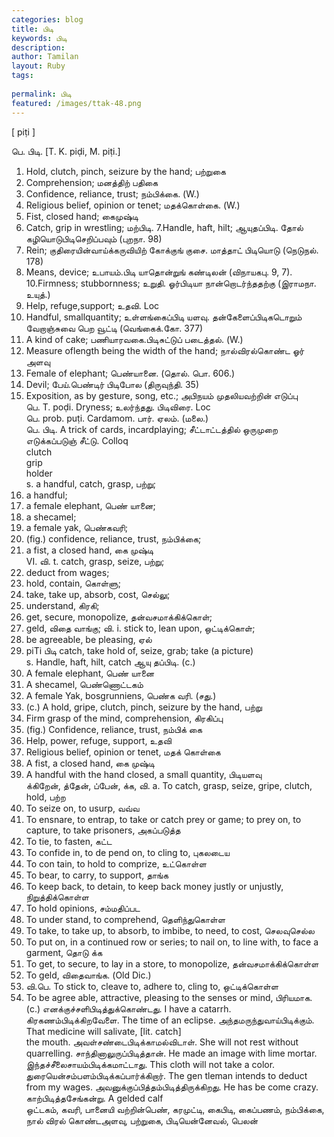 ```yaml
---
categories: blog
title: பிடி
keywords: பிடி
description: 
author: Tamilan
layout: Ruby
tags: 
 
permalink: பிடி
featured: /images/ttak-48.png
---
```

  
[ piṭi ]  
  
பெ. பிடி. [T. K. piḍi, M. piṭi.]  
1. Hold, clutch, pinch, seizure by the hand; பற்றுகை  
2. Comprehension; மனத்திற் பதிகை  
3. Confidence, reliance, trust; நம்பிக்கை. (W.)  
4. Religious belief, opinion or tenet; மதக்கொள்கை. (W.)  
5. Fist, closed hand; கைமுஷ்டி  
6. Catch, grip in wrestling; மற்பிடி. 7.Handle, haft, hilt; ஆயுதப்பிடி. தோல் கழியொடுபிடிசெறிப்பவும் (புறநா. 98)  
8. Rein; குதிரையின்வாய்க்கருவியிற் கோக்குங் குசை. மாத்தாட் பிடியொடு (நெடுநல். 178)  
9. Means, device; உபாயம்.பிடி யாதொன்றுங் கண்டிலன் (விநாயகபு. 9, 7). 10.Firmness; stubbornness; உறுதி. ஓர்பிடியா நான்றொடர்ந்ததற்கு (இராமநா. உயுத்.)  
11. Help, refuge,support; உதவி. Loc  
12. Handful, smallquantity; உள்ளங்கைப்பிடி யளவு. தன்கேளைப்பிடிகடொறும் வேறாஞ்சுவை பெற வூட்டி (வெங்கைக்.கோ. 377)  
13. A kind of cake; பணியாரவகை.பிடிசுட்டுப் படைத்தல். (W.)  
14. Measure oflength being the width of the hand; நால்விரல்கொண்ட ஓர் அளவு  
15. Female of elephant; பெண்யானை. (தொல். பொ. 606.)  
16. Devil; பேய்.பெண்டிர் பிடிபோல (திருவுந்தி. 35)  
17. Exposition, as by gesture, song, etc.; அபிநயம் முதலியவற்றின் எடுப்பு  
பெ. T. poḍi. Dryness; உலர்ந்தது. பிடிவிரை. Loc  
பெ. prob. puṭi. Cardamom. பார். ஏலம். (மலை.)  
பெ. பிடி. A trick of cards, incardplaying; சீட்டாட்டத்தில் ஒருமுறை எடுக்கப்படுஞ் சீட்டு. Colloq  
clutch  
grip  
holder  
s. a handful, catch, grasp, பற்று;  
2. a handful;  
3. a female elephant, பெண் யானை;  
4. a shecamel;  
5. a female yak, பெண்கவரி;  
6. (fig.) confidence, reliance, trust, நம்பிக்கை;  
7. a fist, a closed hand, கை முஷ்டி  
VI. வி. t. catch, grasp, seize, பற்று;  
2. deduct from wages;  
3. hold, contain, கொள்ளு;  
4. take, take up, absorb, cost, செல்லு;  
5. understand, கிரகி;  
6. get, secure, monopolize, தன்வசமாக்கிக்கொள்;  
7. geld, விதை வாங்கு; வி. i. stick to, lean upon, ஒட்டிக்கொள்;  
2. be agreeable, be pleasing, ஏல்  
6. piTi பிடி catch, take hold of, seize, grab; take (a picture)  
s. Handle, haft, hilt, catch ஆயு தப்பிடி. (c.)  
2. A female elephant, பெண் யானை  
3. A shecamel, பெண்ணொட்டகம்  
4. A female Yak, bosgrunniens, பெண்க வரி. (சது.)  
5. (c.) A hold, gripe, clutch, pinch, seizure by the hand, பற்று  
6. Firm grasp of the mind, comprehension, கிரகிப்பு  
7. (fig.) Confidence, reliance, trust, நம்பிக் கை  
8. Help, power, refuge, support, உதவி  
9. Religious belief, opinion or tenet, மதக் கொள்கை  
1. A fist, a closed hand, கை முஷ்டி  
11. A handful with the hand closed, a small quantity, பிடியளவு  
க்கிறேன், த்தேன், ப்பேன், க்க, வி. a. To catch, grasp, seize, gripe, clutch, hold, பற்ற  
2. To seize on, to usurp, வவ்வ  
3. To ensnare, to entrap, to take or catch prey or game; to prey on, to capture, to take prisoners, அகப்படுத்த  
4. To tie, to fasten, கட்ட  
5. To confide in, to de pend on, to cling to, புகலடைய  
6. To con tain, to hold to comprize, உட்கொள்ள  
7. To bear, to carry, to support, தாங்க  
8. To keep back, to detain, to keep back money justly or unjustly, நிறுத்திக்கொள்ள  
9. To hold opinions, சம்மதிப்பட  
1. To under stand, to comprehend, தெளிந்துகொள்ள  
11. To take, to take up, to absorb, to imbibe, to need, to cost, செலவுசெல்ல  
12. To put on, in a continued row or series; to nail on, to line with, to face a garment, தொடு க்க  
13. To get, to secure, to lay in a store, to monopolize, தன்வசமாக்கிக்கொள்ள  
14. To geld, விதைவாங்க. (Old Dic.)  
15. வி.பெ. To stick to, cleave to, adhere to, cling to, ஒட்டிக்கொள்ள  
16. To be agree able, attractive, pleasing to the senses or mind, பிரியமாக. (c.) எனக்குச்சளிபிடித்துக்கொண்டது. I have a catarrh. கிரகணம்பிடிக்கிறவேளை. The time of an eclipse. அந்தமருந்துவாய்பிடிக்கும். That medicine will salivate, [lit. catch]  
the mouth. அவள்சண்டைபிடிக்காமல்விடாள். She will not rest without quarrelling. சாந்தினாலுருப்பிடித்தான். He made an image with lime mortar. இந்தச்சீலைசாயம்பிடிக்கமாட்டாது. This cloth will not take a color. துரையென்சம்பளம்பிடிக்கப்பார்க்கிறார். The gen tleman intends to deduct from my wages. அவனுக்குப்பித்தம்பிடித்திருக்கிறது. He has be come crazy. காற்பிடித்தசேங்கன்று. A gelded calf  
ஒட்டகம், கவரி, பானையி வற்றின்பெண், கரமுட்டி, கைபிடி, கைப்பணம், நம்பிக்கை, நால் விரல் கொண்டஅளவு, பற்றுகை, பிடியென்னேவல், பெலன்